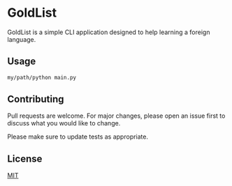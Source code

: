# GoldList

GoldList is a simple CLI application designed to help learning a foreign language.

## Usage

```bash
my/path/python main.py
```

## Contributing
Pull requests are welcome. For major changes, please open an issue first to discuss what you would like to change.

Please make sure to update tests as appropriate.

## License
[MIT](https://choosealicense.com/licenses/mit/)
